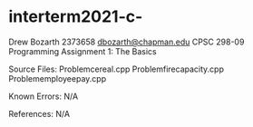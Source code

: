 # interterm2021-c-

Drew Bozarth
	2373658
		dbozarth@chapman.edu
CPSC 298-09
Programming Assignment 1: The Basics

Source Files:
Problemcereal.cpp
Problemfirecapacity.cpp
Problememployeepay.cpp

Known Errors:
N/A

References:
N/A
